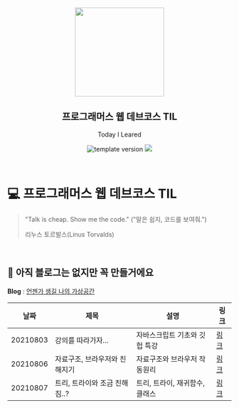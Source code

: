 <br/>
<p align="middle" >
  <img width="200px;" src="./src/images/prgms-logo.png"/>
</p>
<h2 align="middle">프로그래머스 웹 데브코스 TIL</h2>
<p align="middle">Today I Leared</p>
<p align="middle">
  <img src="https://img.shields.io/badge/version-1.0.0-blue?style=flat-square" alt="template version"/>
  <img src="https://img.shields.io/badge/language-md-md.svg?style=flat-square"/>
</p>

<p align="middle">
  <!-- <a href="#">☕ 블로그 링크</a> -->  
</p>

<br/>

# 💻 프로그래머스 웹 데브코스 TIL

> "Talk is cheap. Show me the code."
> ("말은 쉽지, 코드를 보여줘.")
>
> 리누스 토르발스(Linus Torvalds)

<br/>

## 📌 아직 블로그는 없지만 꼭 만들거에요

**Blog** : [언젠가 생길 나의 가상공간]()


|날짜|제목|설명|링크|
|---|---|---|---|
|20210803|강의를 따라가자...|자바스크립트 기초와 깃헙 특강|[링크](https://west-puck-a29.notion.site/TIL-0803-9615dfbffa904c5eaf1cdba2587eb44c)|
|20210806|자료구조, 브라우저와 친해지기|자료구조와 브라우저 작동원리|[링크](https://west-puck-a29.notion.site/TIL-0806-4971e1b72e014c20a095048e49306f8a)|
|20210807|트리, 트라이와 조금 친해짐..?|트리, 트라이, 재귀함수, 클래스|[링크](https://west-puck-a29.notion.site/TIL-0807-8b6c28f8f0814a319fb8b4a42438b09d)|

